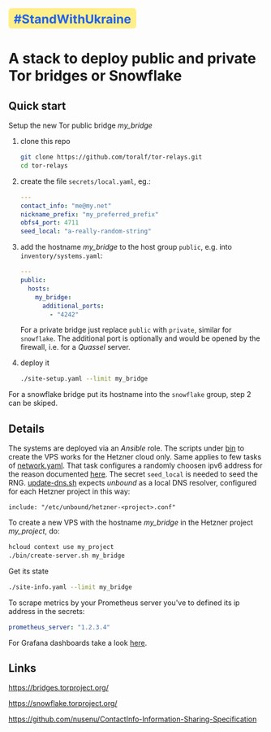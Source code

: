 [![StandWithUkraine](https://raw.githubusercontent.com/vshymanskyy/StandWithUkraine/main/badges/StandWithUkraine.svg)](https://github.com/vshymanskyy/StandWithUkraine/blob/main/docs/README.md)

# A stack to deploy public and private Tor bridges or Snowflake

## Quick start

Setup the new Tor public bridge _my_bridge_

1. clone this repo

   ```bash
   git clone https://github.com/toralf/tor-relays.git
   cd tor-relays
   ```

1. create the file `secrets/local.yaml`, eg.:

   ```yaml
   ---
   contact_info: "me@my.net"
   nickname_prefix: "my_preferred_prefix"
   obfs4_port: 4711
   seed_local: "a-really-random-string"
   ```

1. add the hostname _my_bridge_ to the host group `public`, e.g. into `inventory/systems.yaml`:

   ```yaml
   ---
   public:
     hosts:
       my_bridge:
         additional_ports:
           - "4242"
   ```

   For a private bridge just replace `public` with `private`, similar for `snowflake`.
   The additional port is optionally and would be opened by the firewall, i.e. for a _Quassel_ server.

1. deploy it

   ```bash
   ./site-setup.yaml --limit my_bridge
   ```

For a snowflake bridge put its hostname into the `snowflake` group, step 2 can be skiped.

## Details

The systems are deployed via an _Ansible_ role.
The scripts under [bin](./bin) to create the VPS works for the Hetzner cloud only.
Same applies to few tasks of [network.yaml](./playbooks/roles/setup/tasks/network.yaml).
That task configures a randomly choosen ipv6 address for the reason documented [here](./playbooks/roles/setup/tasks/network.yaml#L2).
The secret `seed_local` is needed to seed the RNG.
[update-dns.sh](./bin/update-dns.sh) expects _unbound_ as a local DNS resolver,
configured for each Hetzner project in this way:

```config
include: "/etc/unbound/hetzner-<project>.conf"
```

To create a new VPS with the hostname _my_bridge_ in the Hetzner project _my_project_, do:

```bash
hcloud context use my_project
./bin/create-server.sh my_bridge
```

Get its state

```bash
./site-info.yaml --limit my_bridge
```

To scrape metrics by your Prometheus server you've to defined its ip address in the secrets:

```yaml
prometheus_server: "1.2.3.4"
```

For Grafana dashboards take a look [here](https://github.com/toralf/torutils/tree/main/dashboards).

## Links

https://bridges.torproject.org/

https://snowflake.torproject.org/

https://github.com/nusenu/ContactInfo-Information-Sharing-Specification
